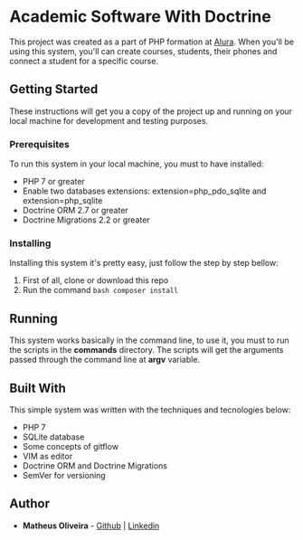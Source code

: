 # Academic Software With Doctrine

This project was created as a part of PHP formation at [Alura](https://www.alura.com.br/formacao-desenvolvedor-php). When you'll be using this system, you'll can create courses, students, their phones and connect a student for a specific course.

## Getting Started

These instructions will get you a copy of the project up and running on your local machine for development and testing purposes.

### Prerequisites

To run this system in your local machine, you must to have installed:

* PHP 7 or greater
* Enable two databases extensions: extension=php\_pdo\_sqlite and extension=php\_sqlite
* Doctrine ORM 2.7 or greater
* Doctrine Migrations 2.2 or greater

### Installing 

Installing this system it's pretty easy, just follow the step by step bellow:

1. First of all, clone or download this repo
2. Run the command ````bash composer install````

## Running

This system works basically in the command line, to use it, you must to run the scripts in the **commands** directory. The scripts will get the arguments passed through the command line at **argv** variable.

## Built With

This simple system was written with the techniques and tecnologies below:

* PHP 7
* SQLite database
* Some concepts of gitflow
* VIM as editor
* Doctrine ORM and Doctrine Migrations
* SemVer for versioning

## Author

* **Matheus Oliveira** - [Github](https://github.com/matheusolivesilva/) | [Linkedin](https://www.linkedin.com/in/matheusoliveirasilva/)


